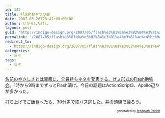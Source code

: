 ```yaml
---
id: 142
title: Flashおやつの会
date: 2007-05-26T23:41:00+00:00
author: いがらしたけし
layout: post
guid: 'http://indigo-design.org/2007/05/flash%e3%81%8a%e3%82%84%e3%81%a4%e3%81%ae%e4%bc%9a/'
permalink: '/2007/05/flash%e3%81%8a%e3%82%84%e3%81%a4%e3%81%ae%e4%bc%9a/'
redirect_to:
  - https://indigo-design.org/2007/05/flash%e3%81%8a%e3%82%84%e3%81%a4%e3%81%ae%e4%bc%9a/
categories:
  - 日々
tags:
  - 日々
---
```

<p><a href="http://mixi.jp/view_event.pl?id=17601129&amp;comm_id=99867">名前のやさしさとは裏腹に、全員持ちネタを発表する、ゼミ形式のFlash勉強会</a>。1時から9時までずっとFlash漬け。今日の話題はActionScript3、Apollo辺りが多かった。</p><p>打ち上げでご飯食べたら、30分差で終バス逃した。井の頭線で帰ろう。</p><!--feedpath info start--><div style="text-align: right;font-size: 10px">&nbsp;&nbsp;<span>generated by <a href="http://feedpath.jp" title="feedpath Rabbit" target="_blank">feedpath Rabbit</a></span></div><!--feedpath info end-->